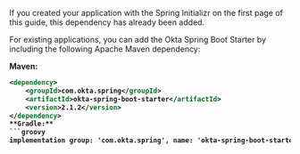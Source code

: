 If you created your application with the Spring Initializr on the <GuideLink link="../before-you-begin/">first page of this guide</GuideLink>, this dependency has already been added.

For existing applications, you can add the Okta Spring Boot Starter by including the following Apache Maven dependency: 

<b>Maven:<b>
```xml
<dependency>
    <groupId>com.okta.spring</groupId>
    <artifactId>okta-spring-boot-starter</artifactId>
    <version>2.1.2</version>
</dependency>
**Gradle:**  
```groovy
implementation group: 'com.okta.spring', name: 'okta-spring-boot-starter', version: '2.1.2'

```
